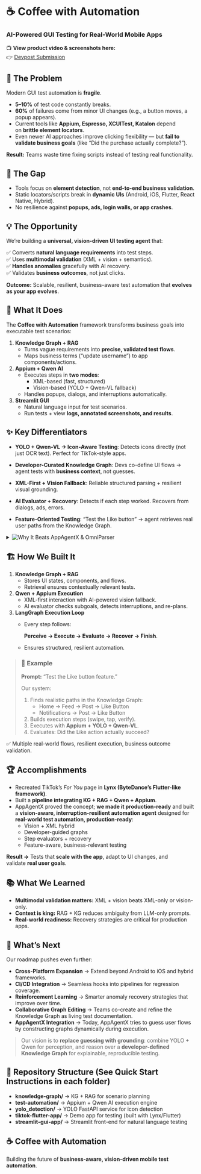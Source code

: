 # ☕ Coffee with Automation

### AI-Powered GUI Testing for Real-World Mobile Apps

📺 **View product video & screenshots here:**  
👉 [Devpost Submission](https://devpost.com/software/bombotest)


## 🚨 The Problem
Modern GUI test automation is **fragile**.

- **5–10%** of test code constantly breaks.
- **60%** of failures come from minor UI changes (e.g., a button moves, a popup appears).
- Current tools like **Appium, Espresso, XCUITest, Katalon** depend on **brittle element locators**.
- Even newer AI approaches improve clicking flexibility — but **fail to validate business goals** (like “Did the purchase actually complete?”).

**Result:** Teams waste time fixing scripts instead of testing real functionality.


## 🔎 The Gap
- Tools focus on **element detection**, not **end-to-end business validation**.
- Static locators/scripts break in **dynamic UIs** (Android, iOS, Flutter, React Native, Hybrid).
- No resilience against **popups, ads, login walls, or app crashes**.


## 💡 The Opportunity
We’re building a **universal, vision-driven UI testing agent** that:

✅ Converts **natural language requirements** into test steps.  
✅ Uses **multimodal validation** (XML + vision + semantics).  
✅ **Handles anomalies** gracefully with AI recovery.  
✅ Validates **business outcomes**, not just clicks.  

**Outcome:** Scalable, resilient, business-aware test automation that **evolves as your app evolves**.


## 🚀 What It Does
The **Coffee with Automation** framework transforms business goals into executable test scenarios:

1. **Knowledge Graph + RAG**
    - Turns vague requirements into **precise, validated test flows**.
    - Maps business terms (“update username”) to app components/actions.
2. **Appium + Qwen AI**
    - Executes steps in **two modes**:
        - XML-based (fast, structured)
        - Vision-based (YOLO + Qwen-VL fallback)
    - Handles popups, dialogs, and interruptions automatically.
3. **Streamlit GUI**
    - Natural language input for test scenarios.
    - Run tests + view **logs, annotated screenshots, and results**.

## ✨ Key Differentiators
- **YOLO + Qwen-VL → Icon-Aware Testing**: Detects icons directly (not just OCR text). Perfect for TikTok-style apps.
    
- **Developer-Curated Knowledge Graph**: Devs co-define UI flows → agent tests with **business context**, not guesses.
    
- **XML-First + Vision Fallback**: Reliable structured parsing + resilient visual grounding.
    
- **AI Evaluator + Recovery**: Detects if each step worked. Recovers from dialogs, ads, errors.
    
- **Feature-Oriented Testing**: “Test the Like button” → agent retrieves real user paths from the Knowledge Graph.


<details>
<summary>
<img src="https://img.shields.io/badge/⚡_Why_It_Beats_AppAgentX_&_OmniParser-fff8c5?style=for-the-badge&labelColor=yellow&color=yellow" alt="Why It Beats AppAgentX & OmniParser"/>
</summary>

> **Better Perception, Better Planning, Better Reliability, Better Robustness, Better Relevance**

Other AI-driven test agents (like AppAgentX + OmniParser) showed what’s possible.  
We asked: **“What’s missing for real-world mobile testing?”**  
Here’s how we go beyond:


### 1. 🖼️ Icon Detection with YOLO + Qwen-VL
- **Problem with AppAgentX:** Relies heavily on OCR + text reasoning → fails on icon-only buttons.  
- **Our approach:** YOLO detects icons (even custom/unstyled ones) → Qwen-VL interprets meaning → Appium clicks it.  

✅ Works for **TikTok-style UIs** where icons > text.  
✅ Robust against design changes, dark mode, or missing labels.  

💡 *“We replace fragile OCR perception with icon detection (YOLO) + semantic grounding (Qwen-VL).”*


---

### 2. 🧩 Developer-Guided Knowledge Graph (Instead of Opaque AI Graphs)
- **Problem with AppAgentX:** AppAgentX **guesses the interaction graph dynamically**. → devs can’t guide or verify flows.  
    - It builds paths on the fly based on OCR/LLM interpretation.  
    - The result is opaque, unverified, and often wrong for edge cases.  

- **Our approach:** Developers define/edit the Knowledge Graph → agent uses it to plan.  

✅ Agent reasoning happens within a **verified structure**.  
✅ Easier to adapt for new features.  
✅ Paths reflect **real product logic** instead of one-off guesses.  
✅ Graph doubles as **living documentation** of user flows.  

💡 *“We let devs co-define interaction graphs → agent tests with verified business logic, not blind guesses.”*


---

### 3. 📱 Mobile-Native Focus: XML First, Vision Fallback
- **Problem with AppAgentX:** Treats apps like static screenshots, ignores XML structure. Vision-only parsing is brittle.  
- **Our approach:**  
    - Use **Appium XML trees** when available (fast, reliable).  
    - Fall back to **YOLO + vision** only when XML fails.  

✅ Optimized for **real mobile apps** (Android, Flutter, hybrid).  
✅ Outperforms vision-only systems in production environments.  

💡 *“We prioritize structured XML parsing → fallback to vision only when needed.”*


---

### 4. 🤖 AI Step Evaluator + Interrupt Recovery
- **Problem with AppAgentX:** AppAgentX assumes progress until final step → no mid-step validation, no recovery.  
- **Our approach:**  
    - **Evaluate each step** (did the UI update as expected?).  
    - Detect **interruptions** (dialogs, ads, errors).  
    - Auto-**recover** with dismissal, retries, or reroutes.  

✅ Reduces flaky tests from random popups.  
✅ Makes automation self-healing, not brittle.  

💡 *“We added a step-by-step evaluator that confirms subgoals, spots interruptions, and dynamically re-plans.”*


---

### 5. 🎯 Feature-Driven Testing via Knowledge Graph
- **AppAgentX:** Treats a prompt (“Log in to Gmail”) as one giant guess → builds a flat sequence, treats tasks as monolithic.  
- **Our system:** Retrieve realistic, developer-defined paths from the Knowledge Graph.  

🧪 Example: **“Test the Like Button”**  
- Path 1: Home → Feed → Scroll → Like Button  
- Path 2: Notifications → Post → Like Button  

✅ Covers **multiple real user journeys**, not just shortest paths.  
✅ Captures **business relevance** (not just clicks).  
✅ Automatically adapts when UI or flows change → just update the graph.  

💡 *“We don’t just test clicks. We test features the way real users reach them.”*


---

### 6. 🔁 Structured Execution Loop (LangGraph)
- **AppAgentX:** Linear execution → no mid-step checks, no recovery.  
- **Our system:** Every step follows **Perceive → Execute → Evaluate → Recover → Finish**.  

✅ Ensures **each action is verified** before moving on.  
✅ Guarantees recovery from errors, delays, or UI changes.  
✅ Turns automation into a **deterministic loop**, not a gamble.  

💡 *“We enforce a reliable execution cycle so every action is validated, recoverable, and stable.”*

---


</details>

    

## 🏗️ How We Built It
1. **Knowledge Graph + RAG**
    - Stores UI states, components, and flows.
    - Retrieval ensures contextually relevant tests.
2. **Qwen + Appium Execution**
    - XML-first interaction with AI-powered vision fallback.
    - AI evaluator checks subgoals, detects interruptions, and re-plans.
3. **LangGraph Execution Loop**
    - Every step follows:
        
        **Perceive → Execute → Evaluate → Recover → Finish**.
        
    - Ensures structured, resilient automation.
>
> ### 🧪 Example
>**Prompt:** “Test the Like button feature.”
>
>Our system:
>
>1. Finds realistic paths in the Knowledge Graph:
>    - Home → Feed → Post → Like Button
>    - Notifications → Post → Like Button
>2. Builds execution steps (swipe, tap, verify).
>3. Executes with **Appium + YOLO + Qwen-VL**.
>4. Evaluates: Did the Like action actually succeed?
>

✅ Multiple real-world flows, resilient execution, business outcome validation.


## 🏆 Accomplishments
- Recreated TikTok’s *For You* page in **Lynx (ByteDance’s Flutter-like framework)**.
- Built a **pipeline integrating KG + RAG + Qwen + Appium**.
- AppAgentX proved the concept; **we made it production-ready** and built a **vision-aware, interruption-resilient automation agent** designed for **real-world test automation, production-ready**:
    - Vision + XML hybrid
    - Developer-guided graphs
    - Step evaluators + recovery
    - Feature-aware, business-relevant testing

**Result →** Tests that **scale with the app**, adapt to UI changes, and validate **real user goals**.


## 📚 What We Learned
- **Multimodal validation matters:** XML + vision beats XML-only or vision-only.
- **Context is king:** RAG + KG reduces ambiguity from LLM-only prompts.
- **Real-world readiness:** Recovery strategies are critical for production apps.


## 🌱 What’s Next
Our roadmap pushes even further:

- **Cross-Platform Expansion** → Extend beyond Android to iOS and hybrid frameworks.
- **CI/CD Integration** → Seamless hooks into pipelines for regression coverage.
- **Reinforcement Learning** → Smarter anomaly recovery strategies that improve over time.
- **Collaborative Graph Editing** → Teams co-create and refine the Knowledge Graph as living test documentation.
- **AppAgentX Integration** → Today, AppAgentX tries to guess user flows by constructing graphs dynamically during execution.
> 
> Our vision is to **replace guessing with grounding**: combine YOLO + Qwen for perception, and reason over a **developer-defined Knowledge Graph** for explainable, reproducible testing.
>

## 📂 Repository Structure (See Quick Start Instructions in each folder)
- **knowledge-graph/** → KG + RAG for scenario planning
- **test-automation/** → Appium + Qwen AI execution engine
- **yolo_detection/** → YOLO FastAPI service for icon detection
- **tiktok-flutter-app/** → Demo app for testing (built with Lynx/Flutter)
- **streamlit-gui-app/** → Streamlit front-end for natural language testing


## ☕ Coffee with Automation
Building the future of **business-aware, vision-driven mobile test automation**.